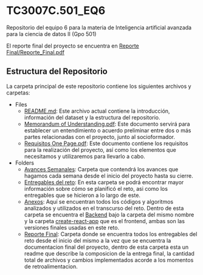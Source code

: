 # TC3007C.501_EQ6
Repositorio del equipo 6 para la materia de Inteligencia artificial avanzada para la ciencia de datos II (Gpo 501)

El reporte final del proyecto se encuentra en [Reporte Final/Reporte_Final.pdf](./Reporte%20Final/Reporte_Final.pdf)

## Estructura del Repositorio 
La carpeta principal de este repositorio contiene los siguientes archivos y carpetas:

- Files
   - [README.md](./README.md): Este archivo actual contiene la introducción, información del dataset y la estructura del repositorio.
   - [Memorandum of Understanding.pdf](./Memorandum%20of%20Understanding.pdf): Este documento servirá para establecer un entendimiento o acuerdo preliminar entre dos o más partes relacionadas con el proyecto, junto al socioformador.
   - [Requisitos One Page.pdf](./Requisitos%20One%20Page.pdf): Este documento contiene los requisitos para la realización del proyecto, así como los elementos que necesitamos y utilizaremos para llevarlo a cabo.
- Folders
   - [Avances Semanales](./Avances%20Semanales): Carpeta que contendrá los avances que hagamos cada semana desde el inicio del proyecto hasta su cierre.
   - [Entregables del reto](./Reporte%20Final/Entregables%20del%20Reto/): En esta carpeta se podrá encontrar mayor información sobre cómo se planificó el reto, asi como los entregables que se hicieron a lo largo de este.
   - [Anexos](./Anexos): Aquí se encuentran todos los códigos y algoritmos analizados y utilizados en el transcurso del reto. Dentro de esta carpeta se encuentra el [Backend](./Anexos/backend/) bajo la carpeta del mismo nombre y la carpeta [create-react-app](./Anexos/create-react-app/) que es el frontend, ambas son las versiones finales usadas en este reto.
   - [Reporte Final](./Reporte%20Final/): Carpeta donde se encuentra todos los entregables del reto desde el inicio del mismo a la vez que se encuentra la documentacion final del proyecto, dentro de esta carpeta esta un readme que describe la composicion de la entrega final, la cantidad total de archivos y cambios implementados acorde a los momentos de retroalimentacion.
